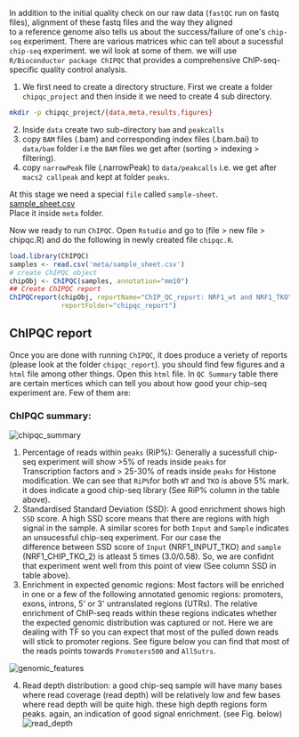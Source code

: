 In addition to the initial quality check on our raw data (`fastQC` run on fastq files), alignment of these fastq files and the way they aligned  
to a reference genome also tells us about the success/failure of one's `chip-seq` experiment. There are various matrices whic can tell about a sucessful  
`chip-seq` experiment. we wil look at some of them. we will use `R/Bioconductor package ChIPQC` that provides a comprehensive ChIP-seq-specific quality control analysis.  

1. We first need to create a directory structure. First we create a folder `chipqc_project` and then inside it we need to create 4 sub directory.  
```bash
mkdir -p chipqc_project/{data,meta,results,figures}
```
2. Inside `data` create two sub-directory `bam` and `peakcalls`  
3. copy `BAM` files (.bam) and corresponding index files (.bam.bai) to `data/bam` folder i.e the `BAM` files we get after (sorting > indexing > filtering).  
4. copy `narrowPeak` file (.narrowPeak) to `data/peakcalls` i.e. we get after `macs2 callpeak` and kept at folder `peaks`.  
   
At this stage we need a special `file` called `sample-sheet`.  
[sample_sheet.csv](https://github.com/DeepakHansda/ChIP-seq-workflow/files/8719429/sample_sheet.csv)  
Place it inside `meta` folder. 

Now we ready to run `ChIPQC`. Open `Rstudio` and go to (file > new file > chipqc.R) and do the following in newly created file `chipqc.R`.  

```R
load.library(ChIPQC)
samples <- read.csv('meta/sample_sheet.csv')
# create ChIPQC object
chipObj <- ChIPQC(samples, annotation="mm10")
## Create ChIPQC report
ChIPQCreport(chipObj, reportName="ChIP_QC_report: NRF1_wt and NRF1_TKO", 
             reportFolder="chipqc_report")
 ```
 
 ## ChIPQC report  
 Once you are done with running `ChIPQC`, it does produce a veriety of reports (please look at the folder `chipqc_report`). you should find few figures and a `html` file among other things. Open this `html` file. In `QC Summary` table  there are certain mertices which can tell you about how good your chip-seq experiment are. Few of them are:  
 
  ### ChIPQC summary:  
 ![chipqc_summary](https://user-images.githubusercontent.com/85447250/169354546-a4c8709e-a46d-491e-99e0-48b5415c5a2b.png)  
 
1. Percentage of reads within `peaks` (RiP%): Generally a sucessfull chip-seq experiment will show >5% of reads inside `peaks` for  
 Transcription factors and > 25-30% of reads inside `peaks` for Histone modification. We can see that `RiP%`for both `WT` and `TKO` is above 5% mark. it does indicate a good chip-seq library (See RiP% column in the table above).  
2. Standardised Standard Deviation (SSD): A good enrichment shows high `SSD` score. A high SSD score means that there are regions with high signal in the sample. A similar scores for both `Input` and `Sample` indicates an unsucessful chip-seq experiment. For our case the  
difference between SSD score of `Input` (NRF1_INPUT_TKO) and `sample` (NRF1_CHIP_TKO_2) is atleast 5 times (3.0/0.58). So, we are confidnt that experiment went well from this point of view (See column SSD in table above).   
3. Enrichment in expected genomic regions: Most factors will be enriched in one or a few of the following annotated genomic regions: promoters, exons, introns, 5' or 3' untranslated regions (UTRs). The relative enrichment of ChIP-seq reads within these regions indicates whether the expected genomic distribution was captured or not. Here we are dealing with TF so you can expect that most of the pulled down reads will stick to promoter regions. See figure below you can find that most of the reads points towards `Promoters500` and `All5utrs`.  

![genomic_features](https://user-images.githubusercontent.com/85447250/169380633-b42b03f6-f4f5-41d8-8e25-462e0b876f40.png)

4. Read depth distribution: a good chip-seq sample will have many bases where read coverage (read depth) will be relatively low and 
few bases where read depth will be quite high. these high depth regions form peaks. again, an indication of good signal enrichment. (see Fig. below)   
![read_depth](https://user-images.githubusercontent.com/85447250/169386944-642006ea-9e04-4591-b0e5-c6cfcf5d2517.png)

 
 
 

 
 
 
 
















